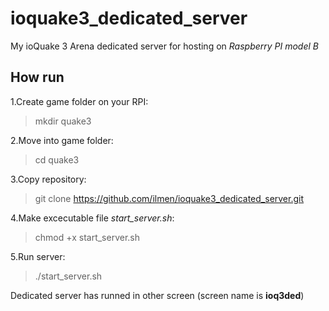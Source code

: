 # ioquake3_dedicated_server
My ioQuake 3 Arena dedicated server for hosting on *Raspberry PI model B*

## How run
1.Create game folder on your RPI:
> mkdir quake3

2.Move into game folder:
> cd quake3

3.Copy repository:
> git clone https://github.com/ilmen/ioquake3_dedicated_server.git

4.Make excecutable file *start_server.sh*:
> chmod +x start_server.sh  

5.Run server:
> ./start_server.sh


Dedicated server has runned in other screen (screen name is **ioq3ded**)
